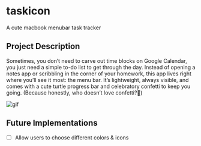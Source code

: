# taskicon
A cute macbook menubar task tracker
## Project Description
Sometimes, you don’t need to carve out time blocks on Google Calendar, you just need a simple to-do list to get through the day. Instead of opening a notes app or scribbling in the corner of your homework, this app lives right where you’ll see it most: the menu bar. It’s lightweight, always visible, and comes with a cute turtle progress bar and celebratory confetti to keep you going. (Because honestly, who doesn’t love confetti?🎉)

![gif](https://media3.giphy.com/media/v1.Y2lkPTc5MGI3NjExbXhid28wM3NvZGptNTJ5dnFnYm1iNjA3Z2E3N3lmMXltM2p1YXB0MiZlcD12MV9pbnRlcm5hbF9naWZfYnlfaWQmY3Q9Zw/6Em1CrqpADGvk1sGJA/giphy.gif)

## Future Implementations
- [ ] Allow users to choose different colors & icons 
